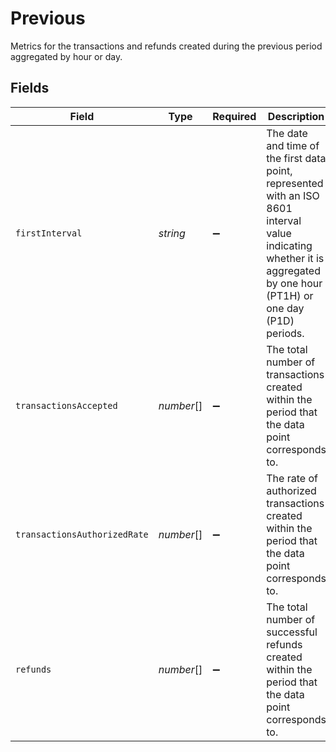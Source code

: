 # Previous

Metrics for the transactions and refunds created during the previous period aggregated by hour or day.


## Fields

| Field                                                                                                                                                                   | Type                                                                                                                                                                    | Required                                                                                                                                                                | Description                                                                                                                                                             | Example                                                                                                                                                                 |
| ----------------------------------------------------------------------------------------------------------------------------------------------------------------------- | ----------------------------------------------------------------------------------------------------------------------------------------------------------------------- | ----------------------------------------------------------------------------------------------------------------------------------------------------------------------- | ----------------------------------------------------------------------------------------------------------------------------------------------------------------------- | ----------------------------------------------------------------------------------------------------------------------------------------------------------------------- |
| `firstInterval`                                                                                                                                                         | *string*                                                                                                                                                                | :heavy_minus_sign:                                                                                                                                                      | The date and time of the first data point, represented with an ISO 8601 interval value indicating whether it is aggregated by one hour (PT1H) or one day (P1D) periods. | 2024-04-29T00:00:00Z/P1D                                                                                                                                                |
| `transactionsAccepted`                                                                                                                                                  | *number*[]                                                                                                                                                              | :heavy_minus_sign:                                                                                                                                                      | The total number of transactions created within the period that the data point corresponds to.                                                                          | [<br/>1919,<br/>2194,<br/>1920,<br/>2184,<br/>1328,<br/>1868,<br/>2001,<br/>2082<br/>]                                                                                  |
| `transactionsAuthorizedRate`                                                                                                                                            | *number*[]                                                                                                                                                              | :heavy_minus_sign:                                                                                                                                                      | The rate of authorized transactions created within the period that the data point corresponds to.                                                                       | [<br/>66,<br/>89,<br/>75,<br/>98,<br/>100,<br/>null,<br/>95,<br/>100<br/>]                                                                                              |
| `refunds`                                                                                                                                                               | *number*[]                                                                                                                                                              | :heavy_minus_sign:                                                                                                                                                      | The total number of successful refunds created within the period that the data point corresponds to.                                                                    | [<br/>119,<br/>294,<br/>120,<br/>184,<br/>138,<br/>168,<br/>201,<br/>182<br/>]                                                                                          |